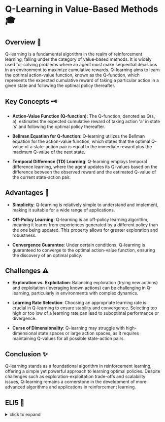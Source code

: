 # Q-Learning in Value-Based Methods 🎓

## Overview 🌟

Q-learning is a fundamental algorithm in the realm of reinforcement learning, falling under the category of value-based methods. It is widely used for solving problems where an agent must make sequential decisions in an environment to maximize cumulative rewards. Q-learning aims to learn the optimal action-value function, known as the Q-function, which represents the expected cumulative reward of taking a particular action in a given state and following the optimal policy thereafter.

## Key Concepts 🗝️

- **Action-Value Function (Q-function)**: The Q-function, denoted as Q(s, a), estimates the expected cumulative reward of taking action 'a' in state 's' and following the optimal policy thereafter.

- **Bellman Equation for Q-function**: Q-learning utilizes the Bellman equation for the action-value function, which states that the optimal Q-value of a state-action pair is equal to the immediate reward plus the maximum Q-value of the next state.

- **Temporal Difference (TD) Learning**: Q-learning employs temporal difference learning, where the agent updates its Q-values based on the difference between the observed reward and the estimated Q-value of the current state-action pair.

## Advantages 🌈

- **Simplicity**: Q-learning is relatively simple to understand and implement, making it suitable for a wide range of applications.

- **Off-Policy Learning**: Q-learning is an off-policy learning algorithm, meaning it learns from experiences generated by a different policy than the one being updated. This property allows for greater exploration and robustness.

- **Convergence Guarantee**: Under certain conditions, Q-learning is guaranteed to converge to the optimal action-value function, ensuring the discovery of an optimal policy.

## Challenges ⚠️

- **Exploration vs. Exploitation**: Balancing exploration (trying new actions) and exploitation (leveraging known actions) can be challenging in Q-learning, particularly in environments with complex dynamics.

- **Learning Rate Selection**: Choosing an appropriate learning rate is crucial in Q-learning to ensure stability and convergence. Selecting too high or too low of a learning rate can lead to suboptimal performance or divergence.

- **Curse of Dimensionality**: Q-learning may struggle with high-dimensional state spaces or large action spaces, as it requires maintaining Q-values for all possible state-action pairs.

## Conclusion ✨

Q-learning stands as a foundational algorithm in reinforcement learning, offering a simple yet powerful approach to learning optimal policies. Despite challenges such as exploration-exploitation trade-offs and scalability issues, Q-learning remains a cornerstone in the development of more advanced algorithms and applications in reinforcement learning.

## ELI5 🧒
<details>
  <summary>click to expand</summary>
  
  ## Simple Understanding
  Imagine you're a curious explorer venturing into a mysterious maze filled with treasures and traps. Your goal is to find the most valuable treasures while avoiding dangerous traps. Q-learning is like having a map that guides you through the maze, showing you which actions to take in each situation to maximize your treasure haul.

  ## Exploring the Maze with Q-Learning 🗺️⚔️

  1. **The Treasure Map**: In the world of reinforcement learning, Q-learning provides you with a treasure map, where each location in the maze represents a state, and each path or action you can take represents an action. The map tells you which actions to take from each location to maximize your treasure collection while avoiding traps.

  2. **Finding Hidden Treasures**: As you navigate the maze, you encounter treasures and traps along the way. Q-learning helps you learn from your experiences by updating the values associated with each action in each location. If taking a certain path leads to a valuable treasure, you'll remember to take that path again in the future. If it leads to a trap, you'll learn to avoid it next time.

  3. **Learning from Experience**: With each step you take, you learn from the outcomes of your actions. If a particular action leads to a rewarding treasure, you reinforce that action's value. If it leads to a trap, you adjust its value to reflect the negative outcome. Over time, you develop a strategy for navigating the maze that maximizes your treasure collection.

  ## The Power of Q-Learning 💪🎯

  1. **Optimizing Decision-Making**: Q-learning helps you make better decisions by estimating the value of each action in each situation. By following the actions with the highest expected value, you increase your chances of finding valuable treasures while minimizing the risks of encountering traps.

  2. **Efficiency and Effectiveness**: This method is efficient and effective in learning optimal policies, even in complex mazes with numerous paths and obstacles. By updating action values based on observed rewards, you continuously improve your strategy and adapt to changing circumstances.

  ## Test time 📄🖋
  
  Now, let's see if you got the concept right! Here are few easy multiple choice questions, pick the right answer:
  
  1. What is the role of Q-learning in reinforcement learning?
   - [ ] A. Estimating the value of treasure.
   - [ ] B. Directly optimizing the policy to maximize rewards.
   - [ ] C. Learning the optimal action-value function.

  <details>
    <summary>Click to reveal the correct answer and explanation</summary>

     > **Correct Answer:** C. Learning the optimal action-value function.
     > 
     > **Explanation:** Q-learning aims to learn the optimal action-value function, which represents the expected cumulative reward of taking a particular action in a given state and following the optimal policy thereafter.
  </details>
  
  2. How does Q-learning help in decision-making?
   - [ ] A. By providing a magic compass.
   - [ ] B. By estimating the value of hidden treasures.
   - [ ] C. By assessing the value of actions and selecting those with the highest expected value.

  <details>
    <summary>Click to reveal the correct answer and explanation</summary>

     > **Correct Answer:** C. By assessing the value of actions and selecting those with the highest expected value.
     > 
     > **Explanation:** Q-learning assists in decision-making by estimating the value of actions in each situation and selecting those with the highest expected value, leading to better outcomes and maximizing rewards.
  </details>
  
  3. What is one challenge faced by Q-learning?
   - [ ] A. Balancing exploration and exploitation.
   - [ ] B. Choosing the optimal learning rate.
   - [ ] C. Dealing with high-dimensional state spaces.

  <details>
    <summary>Click to reveal the correct answer and explanation</summary>

     > **Correct Answer:** A. Balancing exploration and exploitation.
     > 
     > **Explanation:** One challenge faced by Q-learning is balancing exploration (trying new actions) and exploitation (leveraging known actions) to ensure effective learning and optimal decision-making.
  </details>
The questions are quite simple and beginner friendly. Unfortunately if you miss
